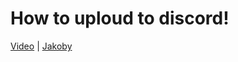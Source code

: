 # How to uploud to discord!
[Video](Coming.com) | [Jakoby](https://github.com/I-Am-Jakoby/PowerShell-for-Hackers/blob/main/Functions/Discord-Upload.md)
